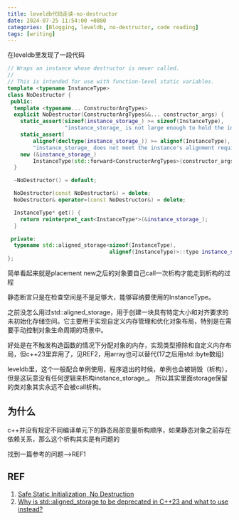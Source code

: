 ```yaml
---
title: leveldb代码走读-no-destructor
date: 2024-07-25 11:54:00 +0800
categories: [Blogging, leveldb, no-destructor, code reading]
tags: [writing]
---
```


在leveldb里发现了一段代码

```cpp
// Wraps an instance whose destructor is never called.
//
// This is intended for use with function-level static variables.
template <typename InstanceType>
class NoDestructor {
 public:
  template <typename... ConstructorArgTypes>
  explicit NoDestructor(ConstructorArgTypes&&... constructor_args) {
    static_assert(sizeof(instance_storage_) >= sizeof(InstanceType),
                  "instance_storage_ is not large enough to hold the instance");
    static_assert(
        alignof(decltype(instance_storage_)) >= alignof(InstanceType),
        "instance_storage_ does not meet the instance's alignment requirement");
    new (&instance_storage_)
        InstanceType(std::forward<ConstructorArgTypes>(constructor_args)...);
  }

  ~NoDestructor() = default;

  NoDestructor(const NoDestructor&) = delete;
  NoDestructor& operator=(const NoDestructor&) = delete;

  InstanceType* get() {
    return reinterpret_cast<InstanceType*>(&instance_storage_);
  }

 private:
  typename std::aligned_storage<sizeof(InstanceType),
                                alignof(InstanceType)>::type instance_storage_;
};
```

简单看起来就是placement new之后的对象要自己call一次析构才能走到析构的过程

静态断言只是在检查空间是不是足够大，能够容纳要使用的InstanceType。

之前没怎么用过std::aligned_storage，用于创建一块具有特定大小和对齐要求的未初始化存储空间。它主要用于实现自定义内存管理和优化对象布局，特别是在需要手动控制对象生命周期的场景中。

好处是在不触发构造函数的情况下分配对象的内存，实现类型擦除和自定义内存布局，但c++23里弃用了，见REF2，用array也可以替代(17之后用std::byte数组)

leveldb里，这个一般配合单例使用，程序退出的时候，单例也会被销毁（析构），但是这玩意没有任何逻辑来析构instance_storage_。 所以其实里面storage保留的类对象其实永远不会被call析构。

## 为什么

c++并没有规定不同编译单元下的静态局部变量析构顺序，如果静态对象之前存在依赖关系，那么这个析构其实是有问题的

找到一篇参考的问题-->REF1


## REF 

1. [Safe Static Initialization, No Destruction](https://ppwwyyxx.com/blog/2023/Safe-Static-Initialization-No-Destruction/)
2. [Why is std::aligned_storage to be deprecated in C++23 and what to use instead?](https://stackoverflow.com/questions/71828288/why-is-stdaligned-storage-to-be-deprecated-in-c23-and-what-to-use-instead)
